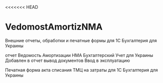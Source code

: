 <<<<<<< HEAD
# VedomostAmortizNMA
Внешние отчеты, обработки и печатные формы для 1С Бухгалтерия для Украины

отчет Ведомость Амортизации НМА Бухгалтерский Учет для Украины
Добавлен в отчет вывод документов  Ввод в эксплуатацию

Печатная форма акта списания ТМЦ на затраты для 1С Бухгалтерия для Украины
